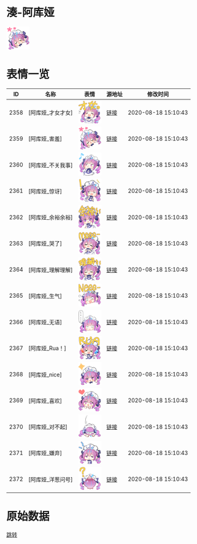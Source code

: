 # 湊-阿库娅

<img src="./cover.png" height="60" alt="cover" />

# 表情一览

|ID|名称|表情|源地址|修改时间|
|----|----|----|----|----|
|2358|[阿库娅_才女才女]|<img src="./pic/002358_%5B阿库娅_才女才女%5D.png" height="60" alt="才女才女"/>|[链接](http://i0.hdslb.com/bfs/emote/17a7afaabf31847bfe9b6a876f9abbab5c772197.png)|2020-08-18 15:10:43|
|2359|[阿库娅_害羞]|<img src="./pic/002359_%5B阿库娅_害羞%5D.png" height="60" alt="害羞"/>|[链接](http://i0.hdslb.com/bfs/emote/8953fa1c257c48c9ad62363cd6e2de103d77fa85.png)|2020-08-18 15:10:43|
|2360|[阿库娅_不关我事]|<img src="./pic/002360_%5B阿库娅_不关我事%5D.png" height="60" alt="不关我事"/>|[链接](http://i0.hdslb.com/bfs/emote/2d4dbec9642e9a76859a33eef49705aa0957ba85.png)|2020-08-18 15:10:43|
|2361|[阿库娅_惊讶]|<img src="./pic/002361_%5B阿库娅_惊讶%5D.png" height="60" alt="惊讶"/>|[链接](http://i0.hdslb.com/bfs/emote/01c6134e28b3de73b7af38dad8f6176523604830.png)|2020-08-18 15:10:43|
|2362|[阿库娅_余裕余裕]|<img src="./pic/002362_%5B阿库娅_余裕余裕%5D.png" height="60" alt="余裕余裕"/>|[链接](http://i0.hdslb.com/bfs/emote/dd86f209f72c687c72a8485a1f533c01b61ca1b7.png)|2020-08-18 15:10:43|
|2363|[阿库娅_哭了]|<img src="./pic/002363_%5B阿库娅_哭了%5D.png" height="60" alt="哭了"/>|[链接](http://i0.hdslb.com/bfs/emote/9fe8cc425e8e46ab9d2fc2868a4dcb1c1f8bd62e.png)|2020-08-18 15:10:43|
|2364|[阿库娅_理解理解]|<img src="./pic/002364_%5B阿库娅_理解理解%5D.png" height="60" alt="理解理解"/>|[链接](http://i0.hdslb.com/bfs/emote/7a93d37df6cbeb7c340400ad6aa761c2769a3477.png)|2020-08-18 15:10:43|
|2365|[阿库娅_生气]|<img src="./pic/002365_%5B阿库娅_生气%5D.png" height="60" alt="生气"/>|[链接](http://i0.hdslb.com/bfs/emote/d6d5abe555c97ceaa0e7d822fa6c55e4dfcd7057.png)|2020-08-18 15:10:43|
|2366|[阿库娅_无语]|<img src="./pic/002366_%5B阿库娅_无语%5D.png" height="60" alt="无语"/>|[链接](http://i0.hdslb.com/bfs/emote/b686e3064484ec1d38747d7f9dc9a5e2a6275fde.png)|2020-08-18 15:10:43|
|2367|[阿库娅_Rua！]|<img src="./pic/002367_%5B阿库娅_Rua！%5D.png" height="60" alt="Rua！"/>|[链接](http://i0.hdslb.com/bfs/emote/cbcda2a1c728f578d8b941e742fe65345c529fee.png)|2020-08-18 15:10:43|
|2368|[阿库娅_nice]|<img src="./pic/002368_%5B阿库娅_nice%5D.png" height="60" alt="nice"/>|[链接](http://i0.hdslb.com/bfs/emote/78dfe9ee6058ac7cf43af82665b5d6f6fc265dcf.png)|2020-08-18 15:10:43|
|2369|[阿库娅_喜欢]|<img src="./pic/002369_%5B阿库娅_喜欢%5D.png" height="60" alt="喜欢"/>|[链接](http://i0.hdslb.com/bfs/emote/f97b2d05b7cd127b58ed93ebf92fdfc80d6d9366.png)|2020-08-18 15:10:43|
|2370|[阿库娅_对不起]|<img src="./pic/002370_%5B阿库娅_对不起%5D.png" height="60" alt="对不起"/>|[链接](http://i0.hdslb.com/bfs/emote/046207b5eba4c71ecd98ac369b6d299b5f9f1ea1.png)|2020-08-18 15:10:43|
|2371|[阿库娅_嫌弃]|<img src="./pic/002371_%5B阿库娅_嫌弃%5D.png" height="60" alt="嫌弃"/>|[链接](http://i0.hdslb.com/bfs/emote/e73c8366b6a7121f8eeeecbe2db9407d03ccd325.png)|2020-08-18 15:10:43|
|2372|[阿库娅_洋葱问号]|<img src="./pic/002372_%5B阿库娅_洋葱问号%5D.png" height="60" alt="洋葱问号"/>|[链接](http://i0.hdslb.com/bfs/emote/cd8ece00df1c19075077187bfb3aeb259678a5c5.png)|2020-08-18 15:10:43|

# 原始数据

[跳转](./raw.json)


